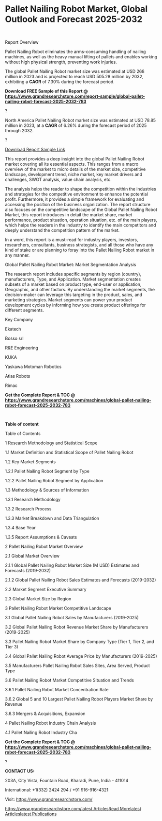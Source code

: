 <h1>Pallet Nailing Robot Market, Global Outlook and Forecast 2025-2032</h1><br/><p>Report Overview</p>
 
 
 
 <p>Pallet Nailing Robot eliminates the arms-consuming handling of nailing machines, as well as the heavy manual lifting of pallets and enables working without high physical strength, preventing work injuries.</p>
 
 
 
 <p>The global Pallet Nailing Robot market size was estimated at USD 268 million in 2023 and is projected to reach USD 505.28 million by 2032, exhibiting a <strong>CAGR</strong> of 7.30% during the forecast period.</p>
 
 
 
 <div><b>Download FREE Sample of this Report @ <a href="https://www.grandresearchstore.com/report-sample/global-pallet-nailing-robot-forecast-2025-2032-783">https://www.grandresearchstore.com/report-sample/global-pallet-nailing-robot-forecast-2025-2032-783</a></b></div>
 
 
 
 <p>? </p>
 
 
 
 <p>North America Pallet Nailing Robot market size was estimated at USD 78.85 million in 2023, at a <strong>CAGR</strong> of 6.26% during the forecast period of 2025 through 2032.</p>
 
 
 
 <p>? </p>
 
 
 
 <p><a href="https://www.grandresearchstore.com/mr-admin/report-sample/global-pallet-nailing-robot-forecast-2025-2032-783">Download Report Sample Link</a></p>
 
 
 
 <p>This report provides a deep insight into the global Pallet Nailing Robot market covering all its essential aspects. This ranges from a macro overview of the market to micro details of the market size, competitive landscape, development trend, niche market, key market drivers and challenges, SWOT analysis, value chain analysis, etc.</p>
 
 
 
 <p>The analysis helps the reader to shape the competition within the industries and strategies for the competitive environment to enhance the potential profit. Furthermore, it provides a simple framework for evaluating and accessing the position of the business organization. The report structure also focuses on the competitive landscape of the Global Pallet Nailing Robot Market, this report introduces in detail the market share, market performance, product situation, operation situation, etc. of the main players, which helps the readers in the industry to identify the main competitors and deeply understand the competition pattern of the market.</p>
 
 
 
 <p>In a word, this report is a must-read for industry players, investors, researchers, consultants, business strategists, and all those who have any kind of stake or are planning to foray into the Pallet Nailing Robot market in any manner.</p>
 
 
 
 <p>Global Pallet Nailing Robot Market: Market Segmentation Analysis</p>
 
 
 
 <p>The research report includes specific segments by region (country), manufacturers, Type, and Application. Market segmentation creates subsets of a market based on product type, end-user or application, Geographic, and other factors. By understanding the market segments, the decision-maker can leverage this targeting in the product, sales, and marketing strategies. Market segments can power your product development cycles by informing how you create product offerings for different segments.</p>
 
 
 
 <p>Key Company</p>
 
 
 
 <p>Ekatech</p>
 
 
 
 <p>Bosso srl</p>
 
 
 
 <p>R&E Engineering</p>
 
 
 
 <p>KUKA</p>
 
 
 
 <p>Yaskawa Motoman Robotics</p>
 
 
 
 <p>Atlas Robots</p>
 
 
 
 <p>Rimac</p>
 
 
 
 <div><b>Get the Complete Report & TOC @ <a href="https://www.grandresearchstore.com/machines/global-pallet-nailing-robot-forecast-2025-2032-783">https://www.grandresearchstore.com/machines/global-pallet-nailing-robot-forecast-2025-2032-783</a></b></div>
 
 
 
 <p><br />
 
 <b>Table of content</b></p>
 
 
 
 <p>Table of Contents<br />
 
 1 Research Methodology and Statistical Scope<br />
 
 1.1 Market Definition and Statistical Scope of Pallet Nailing Robot<br />
 
 1.2 Key Market Segments<br />
 
 1.2.1 Pallet Nailing Robot Segment by Type<br />
 
 1.2.2 Pallet Nailing Robot Segment by Application<br />
 
 1.3 Methodology & Sources of Information<br />
 
 1.3.1 Research Methodology<br />
 
 1.3.2 Research Process<br />
 
 1.3.3 Market Breakdown and Data Triangulation<br />
 
 1.3.4 Base Year<br />
 
 1.3.5 Report Assumptions & Caveats<br />
 
 2 Pallet Nailing Robot Market Overview<br />
 
 2.1 Global Market Overview<br />
 
 2.1.1 Global Pallet Nailing Robot Market Size (M USD) Estimates and Forecasts (2019-2032)<br />
 
 2.1.2 Global Pallet Nailing Robot Sales Estimates and Forecasts (2019-2032)<br />
 
 2.2 Market Segment Executive Summary<br />
 
 2.3 Global Market Size by Region<br />
 
 3 Pallet Nailing Robot Market Competitive Landscape<br />
 
 3.1 Global Pallet Nailing Robot Sales by Manufacturers (2019-2025)<br />
 
 3.2 Global Pallet Nailing Robot Revenue Market Share by Manufacturers (2019-2025)<br />
 
 3.3 Pallet Nailing Robot Market Share by Company Type (Tier 1, Tier 2, and Tier 3)<br />
 
 3.4 Global Pallet Nailing Robot Average Price by Manufacturers (2019-2025)<br />
 
 3.5 Manufacturers Pallet Nailing Robot Sales Sites, Area Served, Product Type<br />
 
 3.6 Pallet Nailing Robot Market Competitive Situation and Trends<br />
 
 3.6.1 Pallet Nailing Robot Market Concentration Rate<br />
 
 3.6.2 Global 5 and 10 Largest Pallet Nailing Robot Players Market Share by Revenue<br />
 
 3.6.3 Mergers & Acquisitions, Expansion<br />
 
 4 Pallet Nailing Robot Industry Chain Analysis<br />
 
 4.1 Pallet Nailing Robot Industry Cha</p>
 
 
 
 <div><b>Get the Complete Report & TOC @ <a href="https://www.grandresearchstore.com/machines/global-pallet-nailing-robot-forecast-2025-2032-783">https://www.grandresearchstore.com/machines/global-pallet-nailing-robot-forecast-2025-2032-783</a></b></div>
 
 
 
 <p>? </p>
 
 
 
 <p><b>CONTACT US:</b><br />
 
 203A, City Vista, Fountain Road, Kharadi, Pune, India - 411014<br />
 
 International: +1(332) 2424 294 / +91 916-916-4321<br />
 
 Visit: <a href="https://www.grandresearchstore.com/">https://www.grandresearchstore.com/</a><br />
 
 <a href="https://gyeongbokgung.com">https://www.grandresearchstore.com/</a><a href="https://hallyeomaritime.com">latest Articles</a><a href="https://jingwansa.com">Read More</a><a href="https://nguoiviet.jp/">latest Articles</a><a href="https://www.intelmarketresearch.com/">latest Publications</a></p>
